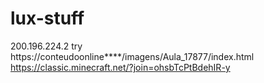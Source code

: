 # lux-stuff
200.196.224.2
try
https://conteudoonline****/imagens/Aula_17877/index.html
https://classic.minecraft.net/?join=ohsbTcPtBdehIR-y
